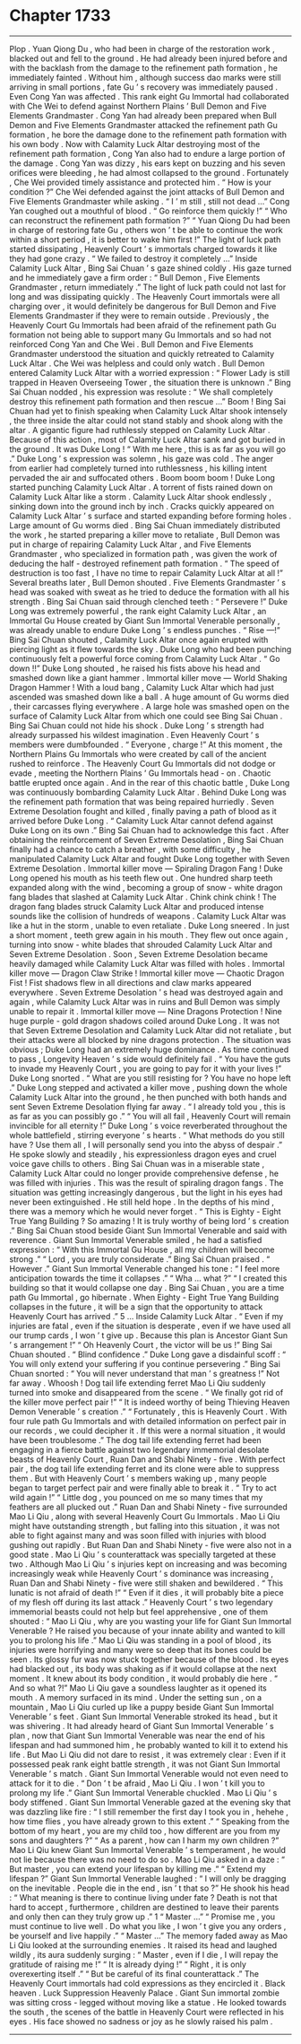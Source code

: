 
# Chapter 1733


---

Plop .
Yuan Qiong Du , who had been in charge of the restoration work , blacked out and fell to the ground .
He had already been injured before and with the backlash from the damage to the refinement path formation , he immediately fainted .
Without him , although success dao marks were still arriving in small portions , fate Gu ’ s recovery was immediately paused .
Even Cong Yan was affected .
This rank eight Gu Immortal had collaborated with Che Wei to defend against Northern Plains ’ Bull Demon and Five Elements Grandmaster .
Cong Yan had already been prepared when Bull Demon and Five Elements Grandmaster attacked the refinement path Gu formation , he bore the damage done to the refinement path formation with his own body .
Now with Calamity Luck Altar destroying most of the refinement path formation , Cong Yan also had to endure a large portion of the damage .
Cong Yan was dizzy , his ears kept on buzzing and his seven orifices were bleeding , he had almost collapsed to the ground .
Fortunately , Che Wei provided timely assistance and protected him .
“ How is your condition ?” Che Wei defended against the joint attacks of Bull Demon and Five Elements Grandmaster while asking .
“ I ’ m still , still not dead …” Cong Yan coughed out a mouthful of blood .
“ Go reinforce them quickly !”
“ Who can reconstruct the refinement path formation ?”
“ Yuan Qiong Du had been in charge of restoring fate Gu , others won ’ t be able to continue the work within a short period , it is better to wake him first !”
The light of luck path started dissipating , Heavenly Court ’ s immortals charged towards it like they had gone crazy .
“ We failed to destroy it completely …” Inside Calamity Luck Altar , Bing Sai Chuan ’ s gaze shined coldly .
His gaze turned and he immediately gave a firm order : “ Bull Demon , Five Elements Grandmaster , return immediately .”
The light of luck path could not last for long and was dissipating quickly . The Heavenly Court immortals were all charging over , it would definitely be dangerous for Bull Demon and Five Elements Grandmaster if they were to remain outside .
Previously , the Heavenly Court Gu Immortals had been afraid of the refinement path Gu formation not being able to support many Gu Immortals and so had not reinforced Cong Yan and Che Wei .
Bull Demon and Five Elements Grandmaster understood the situation and quickly retreated to Calamity Luck Altar .
Che Wei was helpless and could only watch .
Bull Demon entered Calamity Luck Altar with a worried expression : “ Flower Lady is still trapped in Heaven Overseeing Tower , the situation there is unknown .”
Bing Sai Chuan nodded , his expression was resolute : “ We shall completely destroy this refinement path formation and then rescue …”
Boom !
Bing Sai Chuan had yet to finish speaking when Calamity Luck Altar shook intensely , the three inside the altar could not stand stably and shook along with the altar .
A gigantic figure had ruthlessly stepped on Calamity Luck Altar .
Because of this action , most of Calamity Luck Altar sank and got buried in the ground .
It was Duke Long !
“ With me here , this is as far as you will go .” Duke Long ’ s expression was solemn , his gaze was cold . The anger from earlier had completely turned into ruthlessness , his killing intent pervaded the air and suffocated others .
Boom boom boom !
Duke Long started punching Calamity Luck Altar .
A torrent of fists rained down on Calamity Luck Altar like a storm .
Calamity Luck Altar shook endlessly , sinking down into the ground inch by inch . Cracks quickly appeared on Calamity Luck Altar ’ s surface and started expanding before forming holes .
Large amount of Gu worms died . Bing Sai Chuan immediately distributed the work , he started preparing a killer move to retaliate , Bull Demon was put in charge of repairing Calamity Luck Altar , and Five Elements Grandmaster , who specialized in formation path , was given the work of deducing the half - destroyed refinement path formation .
“ The speed of destruction is too fast , I have no time to repair Calamity Luck Altar at all !” Several breaths later , Bull Demon shouted .
Five Elements Grandmaster ’ s head was soaked with sweat as he tried to deduce the formation with all his strength .
Bing Sai Chuan said through clenched teeth : “ Persevere !”
Duke Long was extremely powerful , the rank eight Calamity Luck Altar , an Immortal Gu House created by Giant Sun Immortal Venerable personally , was already unable to endure Duke Long ’ s endless punches .
“ Rise —!” Bing Sai Chuan shouted , Calamity Luck Altar once again erupted with piercing light as it flew towards the sky .
Duke Long who had been punching continuously felt a powerful force coming from Calamity Luck Altar .
“ Go down !!” Duke Long shouted , he raised his fists above his head and smashed down like a giant hammer .
Immortal killer move — World Shaking Dragon Hammer !
With a loud bang , Calamity Luck Altar which had just ascended was smashed down like a ball .
A huge amount of Gu worms died , their carcasses flying everywhere . A large hole was smashed open on the surface of Calamity Luck Altar from which one could see Bing Sai Chuan .
Bing Sai Chuan could not hide his shock .
Duke Long ’ s strength had already surpassed his wildest imagination .
Even Heavenly Court ’ s members were dumbfounded .
“ Everyone , charge !” At this moment , the Northern Plains Gu Immortals who were created by call of the ancient rushed to reinforce .
The Heavenly Court Gu Immortals did not dodge or evade , meeting the Northern Plains ’ Gu Immortals head - on .
Chaotic battle erupted once again .
And in the rear of this chaotic battle , Duke Long was continuously bombarding Calamity Luck Altar .
Behind Duke Long was the refinement path formation that was being repaired hurriedly .
Seven Extreme Desolation fought and killed , finally paving a path of blood as it arrived before Duke Long .
“ Calamity Luck Altar cannot defend against Duke Long on its own .” Bing Sai Chuan had to acknowledge this fact .
After obtaining the reinforcement of Seven Extreme Desolation , Bing Sai Chuan finally had a chance to catch a breather , with some difficulty , he manipulated Calamity Luck Altar and fought Duke Long together with Seven Extreme Desolation .
Immortal killer move — Spiraling Dragon Fang !
Duke Long opened his mouth as his teeth flew out .
One hundred sharp teeth expanded along with the wind , becoming a group of snow - white dragon fang blades that slashed at Calamity Luck Altar .
Chink chink chink !
The dragon fang blades struck Calamity Luck Altar and produced intense sounds like the collision of hundreds of weapons .
Calamity Luck Altar was like a hut in the storm , unable to even retaliate .
Duke Long sneered . In just a short moment , teeth grew again in his mouth .
They flew out once again , turning into snow - white blades that shrouded Calamity Luck Altar and Seven Extreme Desolation .
Soon , Seven Extreme Desolation became heavily damaged while Calamity Luck Altar was filled with holes .
Immortal killer move — Dragon Claw Strike !
Immortal killer move — Chaotic Dragon Fist !
Fist shadows flew in all directions and claw marks appeared everywhere . Seven Extreme Desolation ’ s head was destroyed again and again , while Calamity Luck Altar was in ruins and Bull Demon was simply unable to repair it .
Immortal killer move — Nine Dragons Protection !
Nine huge purple - gold dragon shadows coiled around Duke Long .
It was not that Seven Extreme Desolation and Calamity Luck Altar did not retaliate , but their attacks were all blocked by nine dragons protection .
The situation was obvious ; Duke Long had an extremely huge dominance .
As time continued to pass , Longevity Heaven ’ s side would definitely fail .
“ You have the guts to invade my Heavenly Court , you are going to pay for it with your lives !” Duke Long snorted .
“ What are you still resisting for ? You have no hope left .” Duke Long stepped and activated a killer move , pushing down the whole Calamity Luck Altar into the ground , he then punched with both hands and sent Seven Extreme Desolation flying far away .
“ I already told you , this is as far as you can possibly go .”
“ You will all fail , Heavenly Court will remain invincible for all eternity !”
Duke Long ’ s voice reverberated throughout the whole battlefield , stirring everyone ’ s hearts .
“ What methods do you still have ? Use them all , I will personally send you into the abyss of despair .” He spoke slowly and steadily , his expressionless dragon eyes and cruel voice gave chills to others .
Bing Sai Chuan was in a miserable state , Calamity Luck Altar could no longer provide comprehensive defense , he was filled with injuries .
This was the result of spiraling dragon fangs .
The situation was getting increasingly dangerous , but the light in his eyes had never been extinguished .
He still held hope .
In the depths of his mind , there was a memory which he would never forget .
“ This is Eighty - Eight True Yang Building ? So amazing ! It is truly worthy of being lord ’ s creation .” Bing Sai Chuan stood beside Giant Sun Immortal Venerable and said with reverence .
Giant Sun Immortal Venerable smiled , he had a satisfied expression : “ With this Immortal Gu House , all my children will become strong .”
“ Lord , you are truly considerate .” Bing Sai Chuan praised .
“ However .” Giant Sun Immortal Venerable changed his tone : “ I feel more anticipation towards the time it collapses .”
“ Wha … what ?”
“ I created this building so that it would collapse one day . Bing Sai Chuan , you are a time path Gu Immortal , go hibernate . When Eighty - Eight True Yang Building collapses in the future , it will be a sign that the opportunity to attack Heavenly Court has arrived .”
5 …
Inside Calamity Luck Altar .
“ Even if my injuries are fatal , even if the situation is desperate , even if we have used all our trump cards , I won ’ t give up . Because this plan is Ancestor Giant Sun ’ s arrangement !”
“ Oh Heavenly Court , the victor will be us !”
Bing Sai Chuan shouted .
“ Blind confidence .” Duke Long gave a disdainful scoff : “ You will only extend your suffering if you continue persevering .”
Bing Sai Chuan snorted : “ You will never understand that man ’ s greatness !”
Not far away .
Whoosh !
Dog tail life extending ferret Mao Li Qiu suddenly turned into smoke and disappeared from the scene .
“ We finally got rid of the killer move perfect pair !”
“ It is indeed worthy of being Thieving Heaven Demon Venerable ’ s creation .”
“ Fortunately , this is Heavenly Court . With four rule path Gu Immortals and with detailed information on perfect pair in our records , we could decipher it . If this were a normal situation , it would have been troublesome .”
The dog tail life extending ferret had been engaging in a fierce battle against two legendary immemorial desolate beasts of Heavenly Court , Ruan Dan and Shabi Ninety - five .
With perfect pair , the dog tail life extending ferret and its clone were able to suppress them .
But with Heavenly Court ’ s members waking up , many people began to target perfect pair and were finally able to break it .
“ Try to act wild again !”
“ Little dog , you pounced on me so many times that my feathers are all plucked out .”
Ruan Dan and Shabi Ninety - five surrounded Mao Li Qiu , along with several Heavenly Court Gu Immortals .
Mao Li Qiu might have outstanding strength , but falling into this situation , it was not able to fight against many and was soon filled with injuries with blood gushing out rapidly .
But Ruan Dan and Shabi Ninety - five were also not in a good state .
Mao Li Qiu ’ s counterattack was specially targeted at these two .
Although Mao Li Qiu ’ s injuries kept on increasing and was becoming increasingly weak while Heavenly Court ’ s dominance was increasing , Ruan Dan and Shabi Ninety - five were still shaken and bewildered .
“ This lunatic is not afraid of death !”
“ Even if it dies , it will probably bite a piece of my flesh off during its last attack .”
Heavenly Court ’ s two legendary immemorial beasts could not help but feel apprehensive , one of them shouted : “ Mao Li Qiu , why are you wasting your life for Giant Sun Immortal Venerable ? He raised you because of your innate ability and wanted to kill you to prolong his life .”
Mao Li Qiu was standing in a pool of blood , its injuries were horrifying and many were so deep that its bones could be seen . Its glossy fur was now stuck together because of the blood .
Its eyes had blacked out , its body was shaking as if it would collapse at the next moment .
It knew about its body condition , it would probably die here .
“ And so what ?!” Mao Li Qiu gave a soundless laughter as it opened its mouth .
A memory surfaced in its mind .
Under the setting sun , on a mountain , Mao Li Qiu curled up like a puppy beside Giant Sun Immortal Venerable ’ s feet .
Giant Sun Immortal Venerable stroked its head , but it was shivering .
It had already heard of Giant Sun Immortal Venerable ’ s plan , now that Giant Sun Immortal Venerable was near the end of his lifespan and had summoned him , he probably wanted to kill it to extend his life .
But Mao Li Qiu did not dare to resist , it was extremely clear : Even if it possessed peak rank eight battle strength , it was not Giant Sun Immortal Venerable ’ s match . Giant Sun Immortal Venerable would not even need to attack for it to die .
“ Don ’ t be afraid , Mao Li Qiu . I won ’ t kill you to prolong my life .” Giant Sun Immortal Venerable chuckled .
Mao Li Qiu ’ s body stiffened .
Giant Sun Immortal Venerable gazed at the evening sky that was dazzling like fire : “ I still remember the first day I took you in , hehehe , how time flies , you have already grown to this extent .”
“ Speaking from the bottom of my heart , you are my child too , how different are you from my sons and daughters ?”
“ As a parent , how can I harm my own children ?”
Mao Li Qiu knew Giant Sun Immortal Venerable ’ s temperament , he would not lie because there was no need to do so .
Mao Li Qiu asked in a daze : “ But master , you can extend your lifespan by killing me .”
“ Extend my lifespan ?” Giant Sun Immortal Venerable laughed : “ I will only be dragging on the inevitable . People die in the end , isn ’ t that so ?”
He shook his head : “ What meaning is there to continue living under fate ? Death is not that hard to accept , furthermore , children are destined to leave their parents and only then can they truly grow up .”
1 “ Master …”
“ Promise me , you must continue to live well . Do what you like , I won ’ t give you any orders , be yourself and live happily .”
“ Master …”
The memory faded away as Mao Li Qiu looked at the surrounding enemies .
It raised its head and laughed wildly , its aura suddenly surging : “ Master , even if I die , I will repay the gratitude of raising me !”
“ It is already dying !”
“ Right , it is only overexerting itself .”
“ But be careful of its final counterattack .”
The Heavenly Court immortals had cold expressions as they encircled it .
Black heaven .
Luck Suppression Heavenly Palace .
Giant Sun immortal zombie was sitting cross - legged without moving like a statue .
He looked towards the south , the scenes of the battle in Heavenly Court were reflected in his eyes .
His face showed no sadness or joy as he slowly raised his palm .

---

